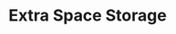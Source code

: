 ---
title: "Extra Space Storage"
url: /chicago/extra-space-storage-south-western-avenue/
shop: Mieten
---